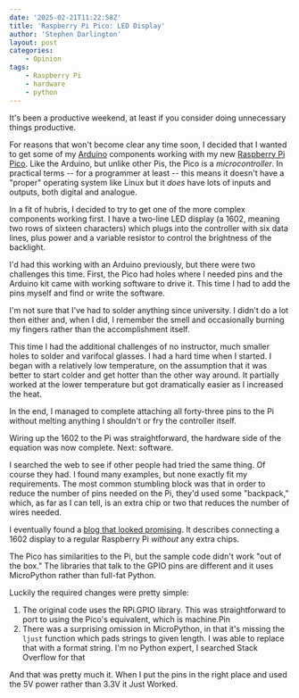 ```yaml
---
date: '2025-02-21T11:22:58Z'
title: 'Raspberry Pi Pico: LED Display'
author: 'Stephen Darlington'
layout: post
categories:
    - Opinion
tags:
    - Raspberry Pi
    - hardware
    - python
---
```

It's been a productive weekend, at least if you consider doing unnecessary things productive.

For reasons that won't become clear any time soon, I decided that I wanted to get some of my [Arduino](https://www.arduino.cc) components working with my new [Raspberry Pi Pico](https://www.raspberrypi.org/products/raspberry-pi-pico/). Like the Arduino, but unlike other Pis, the Pico is a _microcontroller_. In practical terms -- for a programmer at least -- this means it doesn't have a "proper" operating system like Linux but it _does_ have lots of inputs and outputs, both digital and analogue.

In a fit of hubris, I decided to try to get one of the more complex components working first. I have a two-line LED display (a 1602, meaning two rows of sixteen characters) which plugs into the controller with six data lines, plus power and a variable resistor to control the brightness of the backlight.

I'd had this working with an Arduino previously, but there were two challenges this time. First, the Pico had holes where I needed pins and the Arduino kit came with working software to drive it. This time I had to add the pins myself and find or write the software.

I'm not sure that I've had to solder anything since university. I didn't do a lot then either and, when I did, I remember the smell and occasionally burning my fingers rather than the accomplishment itself.

This time I had the additional challenges of no instructor, much smaller holes to solder and varifocal glasses. I had a hard time when I started. I began with a relatively low temperature, on the assumption that it was better to start colder and get hotter than the other way around. It partially worked at the lower temperature but got dramatically easier as I increased the heat.

In the end, I managed to complete attaching all forty-three pins to the Pi without melting anything I shouldn't or fry the controller itself.

Wiring up the 1602 to the Pi was straightforward, the hardware side of the equation was now complete. Next: software.

I searched the web to see if other people had tried the same thing. Of course they had. I found many examples, but none exactly fit my requirements. The most common stumbling block was that in order to reduce the number of pins needed on the Pi, they'd used some "backpack," which, as far as I can tell, is an extra chip or two that reduces the number of wires needed.

I eventually found a [blog that looked promising](https://www.mbtechworks.com/projects/drive-an-lcd-16x2-display-with-raspberry-pi.html). It describes connecting a 1602 display to a regular Raspberry Pi _without_ any extra chips.

The Pico has similarities to the Pi, but the sample code didn't work "out of the box." The libraries that talk to the GPIO pins are different and it uses MicroPython rather than full-fat Python.

Luckily the required changes were pretty simple:

1. The original code uses the RPi.GPIO library. This was straightforward to port to using the Pico's equivalent, which is machine.Pin
2. There was a surprising omission in MicroPython, in that it's missing the `ljust` function which pads strings to given length. I was able to replace that with a format string. I'm no Python expert, I searched Stack Overflow for that

And that was pretty much it. When I put the pins in the right place and used the 5V power rather than 3.3V it Just Worked.

<script src="https://gist.github.com/sdarlington/23cb8277d4d11f7c97acf6bd014b7c76.js"></script>
